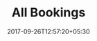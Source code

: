 ---
title: "All Bookings"
date: 2017-09-26T12:57:20+05:30
draft: false
layout: bookingsall
property: "Casa Anjuna"
status: "In Process"
url: /bookings/all/casa-anjuna/
slug: "casa-anjuna/"

mainmenu:
 bookings: true
 all: true

---